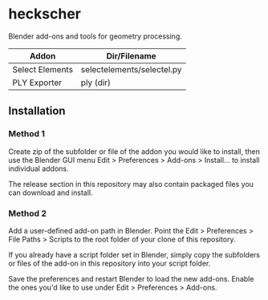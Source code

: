 # heckscher
Blender add-ons and tools for geometry processing.

| Addon | Dir/Filename |
| ------ | -------- |
| Select Elements | selectelements/selectel.py |
| PLY Exporter | ply (dir) |

## Installation
### Method 1
Create zip of the subfolder or file of the addon you would like to install, then use the Blender GUI menu Edit > Preferences > Add-ons > Install... to install individual addons.

The release section in this repository may also contain packaged files you can download and install.

### Method 2
Add a user-defined add-on path in Blender.
Point the Edit > Preferences > File Paths > Scripts to the root folder of your clone of this repository.

If you already have a script folder set in Blender, simply copy the subfolders or files of the add-on in this repository into your script folder.

Save the preferences and restart Blender to load the new add-ons.
Enable the ones you'd like to use under Edit > Preferences > Add-ons.
